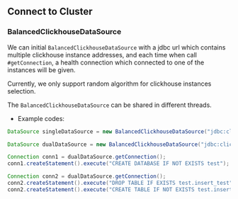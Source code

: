 ## Connect to Cluster

### BalancedClickhouseDataSource

We can initial `BalancedClickhouseDataSource` with a jdbc url which contains multiple clickhouse instance addresses, and
each time when call `#getConnection`, a health connection which connected to one of the instances will be given.

Currently, we only support random algorithm for clickhouse instances selection.

The `BalancedClickhouseDataSource` can be shared in different threads.

- Example codes:

```java
DataSource singleDataSource = new BalancedClickhouseDataSource("jdbc:clickhouse://127.0.0.1:9000");

DataSource dualDataSource = new BalancedClickhouseDataSource("jdbc:clickhouse://127.0.0.1:9000,127.0.0.1:9000");

Connection conn1 = dualDataSource.getConnection();
conn1.createStatement().execute("CREATE DATABASE IF NOT EXISTS test");

Connection conn2 = dualDataSource.getConnection();
conn2.createStatement().execute("DROP TABLE IF EXISTS test.insert_test");
conn2.createStatement().execute("CREATE TABLE IF NOT EXISTS test.insert_test (i Int32, s String) ENGINE = TinyLog");
```
